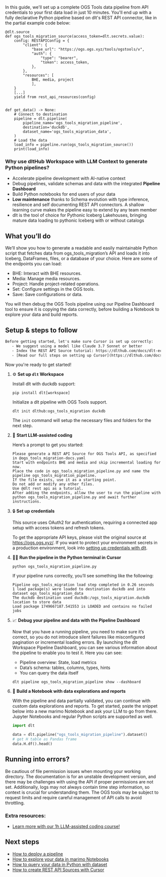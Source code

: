 In this guide, we'll set up a complete OGS Tools data pipeline from API credentials to your first data load in just 10 minutes. You'll end up with a fully declarative Python pipeline based on dlt's REST API connector, like in the partial example code below:

```python-outcome
@dlt.source
def ogs_tools_migration_source(access_token=dlt.secrets.value):
    config: RESTAPIConfig = {
        "client": {
            "base_url": "https://ogs.ogs.xyz/tools/ogstools/v",
            "auth": {
                "type": "bearer",
                "token": access_token,
            },
        },
        "resources": [
            BHE, media, project
            ],
    }
    [...]
    yield from rest_api_resources(config)


def get_data() -> None:
    # Connect to destination
    pipeline = dlt.pipeline(
        pipeline_name='ogs_tools_migration_pipeline',
        destination='duckdb',
        dataset_name='ogs_tools_migration_data', 
    )
    # Load the data
    load_info = pipeline.run(ogs_tools_migration_source())
    print(load_info) 
```

### Why use dltHub Workspace with LLM Context to generate Python pipelines?

- Accelerate pipeline development with AI-native context
- Debug pipelines, validate schemas and data with the integrated **Pipeline Dashboard**
- Build Python notebooks for end users of your data
- **Low maintenance** thanks to Schema evolution with type inference, resilience and self documenting REST API connectors. A shallow learning curve makes the pipeline easy to extend by any team member
- dlt is the tool of choice for Pythonic Iceberg Lakehouses, bringing mature data loading to pythonic Iceberg with or without catalogs

## What you’ll do

We’ll show you how to generate a readable and easily maintainable Python script that fetches data from ogs_tools_migration’s API and loads it into Iceberg, DataFrames, files, or a database of your choice. Here are some of the endpoints you can load:

- BHE: Interact with BHE resources.
- Media: Manage media resources.
- Project: Handle project-related operations.
- Set: Configure settings in the OGS tools.
- Save: Save configurations or data.

You will then debug the OGS Tools pipeline using our Pipeline Dashboard tool to ensure it is copying the data correctly, before building a Notebook to explore your data and build reports.

## Setup & steps to follow

```default
Before getting started, let's make sure Cursor is set up correctly:
   - We suggest using a model like Claude 3.7 Sonnet or better
   - Index the REST API Source tutorial: https://dlthub.com/docs/dlt-ecosystem/verified-sources/rest_api/ and add it to context as **@dlt rest api**
   - [Read our full steps on setting up Cursor](https://dlthub.com/docs/dlt-ecosystem/llm-tooling/cursor-restapi#23-configuring-cursor-with-documentation)
```

Now you're ready to get started!

1. ⚙️ **Set up `dlt` Workspace**
    
    Install dlt with duckdb support:
    ```shell
    pip install dlt[workspace]
    ```

    Initialize a dlt pipeline with OGS Tools support.
    ```shell
    dlt init dlthub:ogs_tools_migration duckdb
    ```

    The `init` command will setup the necessary files and folders for the next step.
    
2. 🤠 **Start LLM-assisted coding**
    
    Here’s a prompt to get you started:
    
    ```prompt
    Please generate a REST API Source for OGS Tools API, as specified in @ogs_tools_migration-docs.yaml 
    Start with endpoints BHE and media and skip incremental loading for now. 
    Place the code in ogs_tools_migration_pipeline.py and name the pipeline ogs_tools_migration_pipeline. 
    If the file exists, use it as a starting point. 
    Do not add or modify any other files. 
    Use @dlt rest api as a tutorial. 
    After adding the endpoints, allow the user to run the pipeline with python ogs_tools_migration_pipeline.py and await further instructions.
    ```

    
3. 🔒 **Set up credentials** 
    
    This source uses OAuth2 for authentication, requiring a connected app setup with access tokens and refresh tokens.
    
    To get the appropriate API keys, please visit the original source at https://ogs.ogs.xyz/.
    If you want to protect your environment secrets in a production environment, look into [setting up credentials with dlt](https://dlthub.com/docs/walkthroughs/add_credentials).
    
4. 🏃‍♀️ **Run the pipeline in the Python terminal in Cursor**
    
    ```shell
    python ogs_tools_migration_pipeline.py
    ```
    
    If your pipeline runs correctly, you’ll see something like the following:
    
    ```shell
    Pipeline ogs_tools_migration load step completed in 0.26 seconds
    1 load package(s) were loaded to destination duckdb and into dataset ogs_tools_migration_data
    The duckdb destination used duckdb:/ogs_tools_migration.duckdb location to store data
    Load package 1749667187.541553 is LOADED and contains no failed jobs
    ```
    
5. 📈 **Debug your pipeline and data with the Pipeline Dashboard**

    Now that you have a running pipeline, you need to make sure it’s correct, so you do not introduce silent failures like misconfigured pagination or incremental loading errors. By launching the dlt Workspace Pipeline Dashboard, you can see various information about the pipeline to enable you to test it. Here you can see:
    - Pipeline overview: State, load metrics
    - Data’s schema: tables, columns, types, hints
    - You can query the data itself
    
    ```shell
    dlt pipeline ogs_tools_migration_pipeline show --dashboard
    ```
    
6. 🐍 **Build a Notebook with data explorations and reports**

    With the pipeline and data partially validated, you can continue with custom data explorations and reports. To get started, paste the snippet below into a new marimo Notebook and ask your LLM to go from there. Jupyter Notebooks and regular Python scripts are supported as well.

    
    ```python
    import dlt

   data = dlt.pipeline("ogs_tools_migration_pipeline").dataset()
   # get H table as Pandas frame
   data.H.df().head()
    ```

## Running into errors?

Be cautious of file permission issues when mounting your working directory. The documentation is for an unstable development version, and there may be challenges with using the API if proper permissions are not set. Additionally, logs may not always contain time step information, so context is crucial for understanding them. The OGS tools may be subject to request limits and require careful management of API calls to avoid throttling.

### Extra resources:

- [Learn more with our 1h LLM-assisted coding course!](https://www.youtube.com/watch?v=GGid70rnJuM)

## Next steps

- [How to deploy a pipeline](https://dlthub.com/docs/walkthroughs/deploy-a-pipeline)
- [How to explore your data in marimo Notebooks](https://dlthub.com/docs/general-usage/dataset-access/marimo)
- [How to query your data in Python with dataset](https://dlthub.com/docs/general-usage/dataset-access/dataset)
- [How to create REST API Sources with Cursor](https://dlthub.com/docs/dlt-ecosystem/llm-tooling/cursor-restapi)